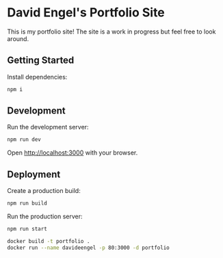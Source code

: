 # David Engel's Portfolio Site

This is my portfolio site! The site is a work in progress but feel free to look around.

## Getting Started

Install dependencies:

```bash
npm i
```

## Development

Run the development server:

```bash
npm run dev
```

Open [http://localhost:3000](http://localhost:3000) with your browser.

## Deployment

Create a production build:

```bash
npm run build
```

Run the production server:

```bash
npm run start
```

```bash
docker build -t portfolio .
docker run --name davideengel -p 80:3000 -d portfolio
```
